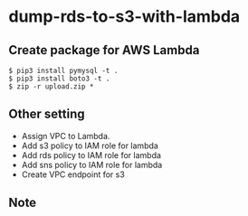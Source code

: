 # dump-rds-to-s3-with-lambda

## Create package for AWS Lambda

```
$ pip3 install pymysql -t .
$ pip3 install boto3 -t .
$ zip -r upload.zip *
```
## Other setting

* Assign VPC to Lambda.
* Add s3 policy to IAM role for lambda
* Add rds policy to IAM role for lambda
* Add sns policy to IAM role for lambda
* Create VPC endpoint for s3

## Note
